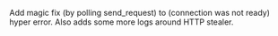 Add magic fix (by polling send_request) to (connection was not ready) hyper error. Also adds some more logs around HTTP stealer.